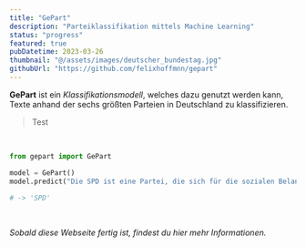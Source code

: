 ```yaml
---
title: "GePart"
description: "Parteiklassifikation mittels Machine Learning"
status: "progress"
featured: true
pubDatetime: 2023-03-26
thumbnail: "@/assets/images/deutscher_bundestag.jpg"
githubUrl: "https://github.com/felixhoffmnn/gepart"
---
```


**GePart** ist ein _Klassifikationsmodell_, welches dazu genutzt werden kann, Texte anhand der sechs größten Parteien in Deutschland zu klassifizieren.

> Test

<br />

```python
from gepart import GePart

model = GePart()
model.predict("Die SPD ist eine Partei, die sich für die sozialen Belange der Menschen einsetzt.")

# -> 'SPD'
```

<br />

_Sobald diese Webseite fertig ist, findest du hier mehr Informationen._
